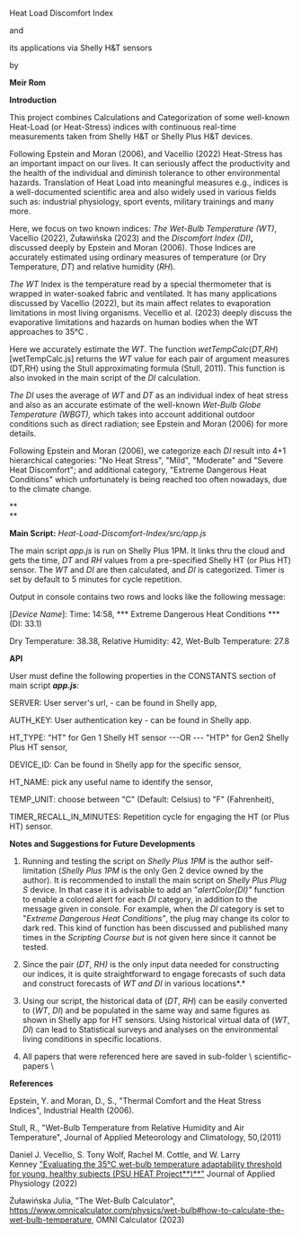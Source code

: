 Heat Load Discomfort Index

and

its applications via Shelly H&T sensors

by

**Meir Rom**

**Introduction**

This project combines Calculations and Categorization of some well-known
Heat-Load (or Heat-Stress) indices with continuous real-time
measurements taken from Shelly H&T or Shelly Plus H&T devices.

Following Epstein and Moran (2006), and Vacellio (2022) Heat-Stress has
an important impact on our lives. It can seriously affect the
productivity and the health of the individual and diminish tolerance to
other environmental hazards. Translation of Heat Load into meaningful
measures e.g., indices is a well-documented scientific area and also
widely used in various fields such as: industrial physiology, sport
events, military trainings and many more.

Here, we focus on two known indices: *The Wet-Bulb Temperature (WT)*,
Vacellio (2022), Żuławińska (2023) and the *Discomfort Index (DI)***,**
discussed deeply by Epstein and Moran (2006). Those Indices are
accurately estimated using ordinary measures of temperature (or Dry
Temperature, *DT*) and relative humidity (*RH*).

*The WT* Index is the temperature read by a special thermometer that is
wrapped in water-soaked fabric and ventilated. It has many applications
discussed by Vacellio (2022), but its main affect relates to evaporation
limitations in most living organisms. Vecellio et al. (2023) deeply
discuss the evaporative limitations and hazards on human bodies when the
WT approaches to 35°C .

Here we accurately estimate the *WT*. The function
*wetTempCalc*(*DT,RH*) \[wetTempCalc.js\] returns the *WT* value for
each pair of argument measures (DT,RH) using the Stull approximating
formula (Stull, 2011). This function is also invoked in the main script
of the *DI* calculation.

*The DI* uses the average of *WT* and *DT* as an individual index of
heat stress and also as an accurate estimate of the well-known *Wet-Bulb
Globe Temperature (WBGT),* which takes into account additional outdoor
conditions such as direct radiation; see Epstein and Moran (2006) for
more details.

Following Epstein and Moran (2006), we categorize each *DI* result into
4+1 hierarchical categories: "No Heat Stress", "Mild", "Moderate" and
"Severe Heat Discomfort"; and additional category, "Extreme Dangerous
Heat Conditions" which unfortunately is being reached too often
nowadays, due to the climate change.

**\
**

**Main Script:** *Heat-Load-Discomfort-Index/src/app.js*

The main script *app.js* is run on Shelly Plus 1PM. It links thru the
cloud and gets the time, *DT* and *RH* values from a pre-specified
Shelly HT (or Plus HT) sensor. The *WT* and *DI* are then calculated,
and *DI* is categorized. Timer is set by default to 5 minutes for cycle
repetition.

Output in console contains two rows and looks like the following
message:

\[*Device Name*\]: Time: 14:58, \*\*\* Extreme Dangerous Heat Conditions
\*\*\* (DI: 33.1)

Dry Temperature: 38.38, Relative Humidity: 42, Wet-Bulb Temperature:
27.8

**API**

User must define the following properties in the CONSTANTS section of
main script ***app.js***:

SERVER: User server's url, - can be found in Shelly app,

AUTH_KEY: User authentication key - can be found in Shelly app.

HT_TYPE: \"HT\" for Gen 1 Shelly HT sensor \-\--OR \-\-- \"HTP\" for
Gen2 Shelly Plus HT sensor,

DEVICE_ID: Can be found in Shelly app for the specific sensor,

HT_NAME: pick any useful name to identify the sensor,

TEMP_UNIT: choose between \"C\" (Default: Celsius) to "F" (Fahrenheit),

TIMER_RECALL_IN_MINUTES: Repetition cycle for engaging the HT (or Plus
HT) sensor.

**Notes and Suggestions for Future Developments**

1.  Running and testing the script on *Shelly Plus 1PM* is the author
    self-limitation (*Shelly Plus 1PM* is the only Gen 2 device owned by
    the author). It is recommended to install the main script on *Shelly
    Plus Plug S* device. In that case it is advisable to add an
    "*alertColor(DI)"* function to enable a colored alert for each *DI*
    category, in addition to the message given in console. For example,
    when the *DI* category is set to "*Extreme Dangerous Heat
    Conditions"*, the plug may change its color to dark red. This kind
    of function has been discussed and published many times in the
    *Scripting Course but* is not given here since it cannot be tested.

2.  Since the pair (*DT*, *RH)* is the only input data needed for
    constructing our indices, it is quite straightforward to engage
    forecasts of such data and construct forecasts of *WT and DI* in
    various locations*.*

3.  Using our script, the historical data of (*DT*, *RH*) can be easily
    converted to (*WT*, *DI*) and be populated in the same way and same
    figures as shown in Shelly app for HT sensors. Using historical
    virtual data of (*WT*, *DI*) can lead to Statistical surveys and
    analyses on the environmental living conditions in specific
    locations.

4.  All papers that were referenced here are saved in sub-folder \\
    scientific-papers \\

**References**

Epstein, Y. and Moran, D., S., "Thermal Comfort and the Heat Stress
Indices", Industrial Health (2006).

Stull, R., "Wet-Bulb Temperature from Relative Humidity and Air
Temperature", Journal of Applied Meteorology and Climatology, 50,(2011)

Daniel J. Vecellio, S. Tony Wolf, Rachel M. Cottle, and W. Larry
Kenney ["Evaluating the 35°C wet-bulb temperature adaptability threshold
for young, healthy subjects (PSU HEAT
Project**)**"](https://journals.physiology.org/doi/abs/10.1152/japplphysiol.00738.2021) Journal
of Applied Physiology (2022)

Żuławińska Julia, "The Wet-Bulb Calculator",
<https://www.omnicalculator.com/physics/wet-bulb#how-to-calculate-the-wet-bulb-temperature>,
OMNI Calculator (2023)
